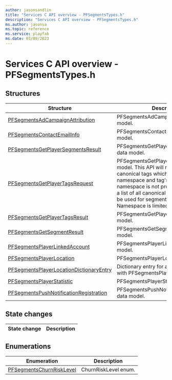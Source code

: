 ```yaml
---
author: jasonsandlin
title: "Services C API overview - PFSegmentsTypes.h"
description: "Services C API overview - PFSegmentsTypes.h"
ms.author: jasonsa
ms.topic: reference
ms.service: playfab
ms.date: 03/09/2023
---
```


# Services C API overview - PFSegmentsTypes.h

  
## Structures  

| Structure | Description |  
| --- | --- |  
| [PFSegmentsAdCampaignAttribution](structs/pfsegmentsadcampaignattribution.md) | PFSegmentsAdCampaignAttribution data model. |  
| [PFSegmentsContactEmailInfo](structs/pfsegmentscontactemailinfo.md) | PFSegmentsContactEmailInfo data model. |  
| [PFSegmentsGetPlayerSegmentsResult](structs/pfsegmentsgetplayersegmentsresult.md) | PFSegmentsGetPlayerSegmentsResult data model. |  
| [PFSegmentsGetPlayerTagsRequest](structs/pfsegmentsgetplayertagsrequest.md) | PFSegmentsGetPlayerTagsRequest data model. This API will return a list of canonical tags which includes both namespace and tag's name. If namespace is not provided, the result is a list of all canonical tags. TagName can be used for segmentation and Namespace is limited to 128 characters. |  
| [PFSegmentsGetPlayerTagsResult](structs/pfsegmentsgetplayertagsresult.md) | PFSegmentsGetPlayerTagsResult data model. |  
| [PFSegmentsGetSegmentResult](structs/pfsegmentsgetsegmentresult.md) | PFSegmentsGetSegmentResult data model. |  
| [PFSegmentsPlayerLinkedAccount](structs/pfsegmentsplayerlinkedaccount.md) | PFSegmentsPlayerLinkedAccount data model. |  
| [PFSegmentsPlayerLocation](structs/pfsegmentsplayerlocation.md) | PFSegmentsPlayerLocation data model. |  
| [PFSegmentsPlayerLocationDictionaryEntry](structs/pfsegmentsplayerlocationdictionaryentry.md) | Dictionary entry for an associative array with PFSegmentsPlayerLocation values. |  
| [PFSegmentsPlayerStatistic](structs/pfsegmentsplayerstatistic.md) | PFSegmentsPlayerStatistic data model. |  
| [PFSegmentsPushNotificationRegistration](structs/pfsegmentspushnotificationregistration.md) | PFSegmentsPushNotificationRegistration data model. |  
  
## State changes  
  
| State change | Description |  
| --- | --- |  
  
## Enumerations  

| Enumeration | Description |  
| --- | --- |  
| [PFSegmentsChurnRiskLevel](enums/pfsegmentschurnrisklevel.md) | ChurnRiskLevel enum.|  
